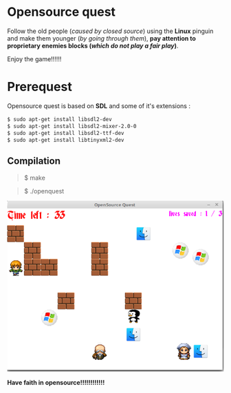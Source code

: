 ﻿# Opensource quest

Follow the old people (*caused by closed source*) using the **Linux** pinguin and make them younger (*by going through them*), **pay attention to proprietary enemies blocks (*which do not play a fair play*)**.

Enjoy the game!!!!!!


# Prerequest

Opensource quest is based on **SDL** and some of it's extensions :

    $ sudo apt-get install libsdl2-dev
    $ sudo apt-get install libsdl2-mixer-2.0-0
    $ sudo apt-get install libsdl2-ttf-dev
    $ sudo apt-get install libtinyxml2-dev

## Compilation

> $ make

> $ ./openquest


![Opensource quest](https://github.com/jugurthab/opensource-quest/blob/master/assets/openquest.png)


**Have faith in opensource!!!!!!!!!!!!** 
